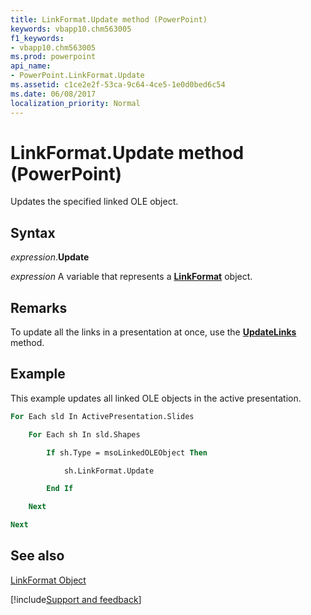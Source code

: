 ```yaml
---
title: LinkFormat.Update method (PowerPoint)
keywords: vbapp10.chm563005
f1_keywords:
- vbapp10.chm563005
ms.prod: powerpoint
api_name:
- PowerPoint.LinkFormat.Update
ms.assetid: c1ce2e2f-53ca-9c64-4ce5-1e0d0bed6c54
ms.date: 06/08/2017
localization_priority: Normal
---
```



# LinkFormat.Update method (PowerPoint)

Updates the specified linked OLE object. 


## Syntax

_expression_.**Update**

_expression_ A variable that represents a **[LinkFormat](PowerPoint.LinkFormat.md)** object.


## Remarks

To update all the links in a presentation at once, use the  **[UpdateLinks](PowerPoint.Presentation.UpdateLinks.md)** method.


## Example

This example updates all linked OLE objects in the active presentation.


```vb
For Each sld In ActivePresentation.Slides

    For Each sh In sld.Shapes

        If sh.Type = msoLinkedOLEObject Then

            sh.LinkFormat.Update

        End If

    Next

Next
```


## See also


[LinkFormat Object](PowerPoint.LinkFormat.md)

[!include[Support and feedback](~/includes/feedback-boilerplate.md)]